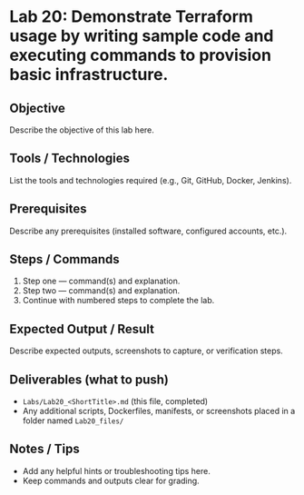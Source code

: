 # Lab 20: Demonstrate Terraform usage by writing sample code and executing commands to provision basic infrastructure.

## Objective
Describe the objective of this lab here.

## Tools / Technologies
List the tools and technologies required (e.g., Git, GitHub, Docker, Jenkins).

## Prerequisites
Describe any prerequisites (installed software, configured accounts, etc.).

## Steps / Commands
1. Step one — command(s) and explanation.
2. Step two — command(s) and explanation.
3. Continue with numbered steps to complete the lab.

## Expected Output / Result
Describe expected outputs, screenshots to capture, or verification steps.

## Deliverables (what to push)
- `Labs/Lab20_<ShortTitle>.md` (this file, completed)
- Any additional scripts, Dockerfiles, manifests, or screenshots placed in a folder named `Lab20_files/`

## Notes / Tips
- Add any helpful hints or troubleshooting tips here.
- Keep commands and outputs clear for grading.

